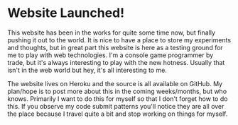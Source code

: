 # Website Launched!

This website has been in the works for quite some time now, but finally pushing it out to the world. It is nice to have a place to store my experiments and thoughts, but in great part this website is here as a testing ground for me to play with web technologies. I'm a console game programmer by trade, but it's always interesting to play with the new hotness. Usually that isn't in the web world but hey, it's all interesting to me.

The website lives on Heroku and the source is all available on GitHub. My plan/hope is to post more about this in the coming weeks/months, but who knows. Primarily I want to do this for myself so that I don't forget how to do this. If you observe my code submit patterns you'll notice they are all over the place because I travel quite a bit and stop working on things for myself.